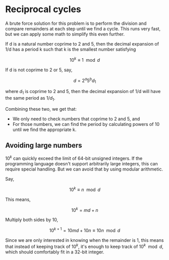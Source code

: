 # Reciprocal cycles
A brute force solution for this problem is to perform the division and compare remainders at each step until we find a cycle. This runs very fast, but we can apply some math to simplify this even further.

If d is a natural number coprime to 2 and 5, then the decimal expansion of 1/d has a period k such that k is the smallest number satisfying

$$
10^k \equiv 1 \mod d
$$

If d is not coprime to 2 or 5, say,

$$
d = 2^a5^bd_1
$$

where $d_1$ is coprime to 2 and 5, then the decimal expansion of 1/d will have the same period as 1/$d_1$.

Combining these two, we get that:

* We only need to check numbers that coprime to 2 and 5, and
* For those numbers, we can find the period by calculating powers of 10 until we find the appropriate k.

## Avoiding large numbers
$10^k$ can quickly exceed the limit of 64-bit unsigned integers. If the programming language doesn't support arbitrarily large integers, this can require special handling. But we can avoid that by using modular arithmetic.

Say,

$$
10^k \equiv n \mod d
$$

This means,

$$
10^k = md + n
$$

Multiply both sides by 10,

$$
10^{k + 1} = 10md + 10n \equiv 10n \mod d
$$

Since we are only interested in knowing when the remainder is 1, this means that instead of keeping track of $10^k$, it's enough to keep track of $10^k \mod d$, which should comfortably fit in a 32-bit integer.
